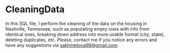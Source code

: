 # CleaningData

In this SQL file, I perform the cleaning of the data on the housing in Nashville, Tennessee, such as populating empty rows with info from identical ones, breaking down address into more usable format (city, state), deleting duplicates, etc.
Please, contact me if you notice any errors and have any suggestions via sakhmetova99@gmail.com.
